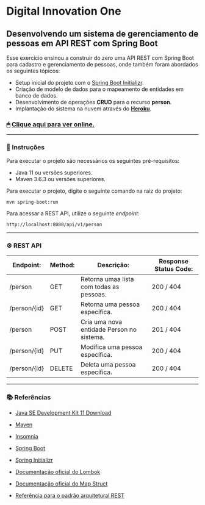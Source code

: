 # Digital Innovation One

## Desenvolvendo um sistema de gerenciamento de pessoas em API REST com Spring Boot

Esse exercício ensinou a construir do zero uma API REST com Spring Boot para cadastro e gerenciamento de pessoas, onde
também foram abordados os seguintes tópicos:

- Setup inicial do projeto com o [Spring Boot Initializr][Spring Initializr].
- Criação de modelo de dados para o mapeamento de entidades em banco de dados.
- Desenvolvimento de operações **CRUD** para o recurso **person**.
- Implantação do sistema na nuvem através do **[Heroku][Heroku]**.

### 🖱 [Clique aqui para ver online.][spring-boot-rest-api]

---

### 📑 Instruções

Para executar o projeto são necessários os seguintes pré-requisitos:

- Java 11 ou versões superiores.
- Maven 3.6.3 ou versões superiores.

Para executar o projeto, digite o seguinte comando na raiz do projeto:

```console
mvn spring-boot:run
```

Para acessar a REST API, utilize o seguinte *endpoint*:

```console
http://localhost:8080/api/v1/person
```

---

### ⚙ REST API

| Endpoint: | Method: | Descrição: | Response Status Code: |
|-----------|---------|--------------|-----------------------|
| /person | GET  | Retorna umaa lista com todas as pessoas. | 200 / 404 |
| /person/{id} | GET | Retorna uma pessoa específica. | 200 / 404 |
| /person | POST | Cria uma nova entidade Person no sistema. | 201 / 404 |
| /person/{id} | PUT | Modifica uma pessoa específica.| 200 / 404 |
| /person/{id} | DELETE | Deleta uma pessoa específica. | 200 / 404 |

---

### 📚 Referências

- [Java SE Development Kit 11 Download](https://www.oracle.com/br/java/technologies/javase-jdk11-downloads.html)
- [Maven](https://maven.apache.org/)
- [Insomnia](https://insomnia.rest/download/)


- [Spring Boot](https://spring.io/projects/spring-boot)
- [Spring Initializr][Spring Initializr]


- [Documentação oficial do Lombok](https://projectlombok.org/)
- [Documentação oficial do Map Struct](https://mapstruct.org/)
- [Referência para o padrão arquitetural REST](https://restfulapi.net/)

[Heroku]:https://www.heroku.com/

[Spring Initializr]:https://start.spring.io/

[spring-boot-rest-api]:https://dio-java-spring-boot-rest-api.herokuapp.com/api/v1/person